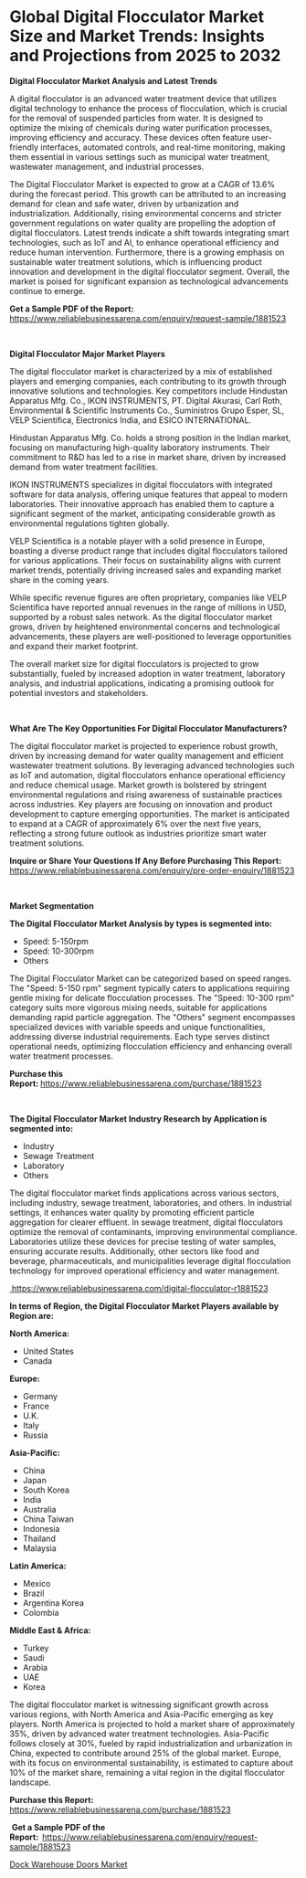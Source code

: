 <p><h1>Global Digital Flocculator Market Size and Market Trends: Insights and Projections from 2025 to 2032</h1></p><p><strong>Digital Flocculator Market Analysis and Latest Trends</strong></p>
<p><p>A digital flocculator is an advanced water treatment device that utilizes digital technology to enhance the process of flocculation, which is crucial for the removal of suspended particles from water. It is designed to optimize the mixing of chemicals during water purification processes, improving efficiency and accuracy. These devices often feature user-friendly interfaces, automated controls, and real-time monitoring, making them essential in various settings such as municipal water treatment, wastewater management, and industrial processes.</p><p>The Digital Flocculator Market is expected to grow at a CAGR of 13.6% during the forecast period. This growth can be attributed to an increasing demand for clean and safe water, driven by urbanization and industrialization. Additionally, rising environmental concerns and stricter government regulations on water quality are propelling the adoption of digital flocculators. Latest trends indicate a shift towards integrating smart technologies, such as IoT and AI, to enhance operational efficiency and reduce human intervention. Furthermore, there is a growing emphasis on sustainable water treatment solutions, which is influencing product innovation and development in the digital flocculator segment. Overall, the market is poised for significant expansion as technological advancements continue to emerge.</p></p>
<p><strong>Get a Sample PDF of the Report:&nbsp;</strong> <a href="https://www.reliablebusinessarena.com/enquiry/request-sample/1881523?utm_campaign=2528&utm_medium=2&utm_source=Github&utm_content=ia&utm_term=01032025&utm_id=digital-flocculator">https://www.reliablebusinessarena.com/enquiry/request-sample/1881523</a></p>
<p>&nbsp;</p>
<p><strong>Digital Flocculator Major Market Players</strong></p>
<p><p>The digital flocculator market is characterized by a mix of established players and emerging companies, each contributing to its growth through innovative solutions and technologies. Key competitors include Hindustan Apparatus Mfg. Co., IKON INSTRUMENTS, PT. Digital Akurasi, Carl Roth, Environmental & Scientific Instruments Co., Suministros Grupo Esper, SL, VELP Scientifica, Electronics India, and ESICO INTERNATIONAL.</p><p>Hindustan Apparatus Mfg. Co. holds a strong position in the Indian market, focusing on manufacturing high-quality laboratory instruments. Their commitment to R&D has led to a rise in market share, driven by increased demand from water treatment facilities.</p><p>IKON INSTRUMENTS specializes in digital flocculators with integrated software for data analysis, offering unique features that appeal to modern laboratories. Their innovative approach has enabled them to capture a significant segment of the market, anticipating considerable growth as environmental regulations tighten globally.</p><p>VELP Scientifica is a notable player with a solid presence in Europe, boasting a diverse product range that includes digital flocculators tailored for various applications. Their focus on sustainability aligns with current market trends, potentially driving increased sales and expanding market share in the coming years.</p><p>While specific revenue figures are often proprietary, companies like VELP Scientifica have reported annual revenues in the range of millions in USD, supported by a robust sales network. As the digital flocculator market grows, driven by heightened environmental concerns and technological advancements, these players are well-positioned to leverage opportunities and expand their market footprint.</p><p>The overall market size for digital flocculators is projected to grow substantially, fueled by increased adoption in water treatment, laboratory analysis, and industrial applications, indicating a promising outlook for potential investors and stakeholders.</p></p>
<p>&nbsp;</p>
<p><strong>What Are The Key Opportunities For Digital Flocculator Manufacturers?</strong></p>
<p><p>The digital flocculator market is projected to experience robust growth, driven by increasing demand for water quality management and efficient wastewater treatment solutions. By leveraging advanced technologies such as IoT and automation, digital flocculators enhance operational efficiency and reduce chemical usage. Market growth is bolstered by stringent environmental regulations and rising awareness of sustainable practices across industries. Key players are focusing on innovation and product development to capture emerging opportunities. The market is anticipated to expand at a CAGR of approximately 6% over the next five years, reflecting a strong future outlook as industries prioritize smart water treatment solutions.</p></p>
<p><strong>Inquire or Share Your Questions If Any Before Purchasing This Report:</strong> <a href="https://www.reliablebusinessarena.com/enquiry/pre-order-enquiry/1881523?utm_campaign=2528&utm_medium=2&utm_source=Github&utm_content=ia&utm_term=01032025&utm_id=digital-flocculator">https://www.reliablebusinessarena.com/enquiry/pre-order-enquiry/1881523</a></p>
<p>&nbsp;</p>
<p><strong>Market Segmentation</strong></p>
<p><strong>The Digital Flocculator Market Analysis by types is segmented into:</strong></p>
<p><ul><li>Speed: 5-150rpm</li><li>Speed: 10-300rpm</li><li>Others</li></ul></p>
<p><p>The Digital Flocculator Market can be categorized based on speed ranges. The "Speed: 5-150 rpm" segment typically caters to applications requiring gentle mixing for delicate flocculation processes. The "Speed: 10-300 rpm" category suits more vigorous mixing needs, suitable for applications demanding rapid particle aggregation. The "Others" segment encompasses specialized devices with variable speeds and unique functionalities, addressing diverse industrial requirements. Each type serves distinct operational needs, optimizing flocculation efficiency and enhancing overall water treatment processes.</p></p>
<p><strong>Purchase this Report:&nbsp;</strong><a href="https://www.reliablebusinessarena.com/purchase/1881523?utm_campaign=2528&utm_medium=2&utm_source=Github&utm_content=ia&utm_term=01032025&utm_id=digital-flocculator">https://www.reliablebusinessarena.com/purchase/1881523</a></p>
<p>&nbsp;</p>
<p><strong>The Digital Flocculator Market Industry Research by Application is segmented into:</strong></p>
<p><ul><li>Industry</li><li>Sewage Treatment</li><li>Laboratory</li><li>Others</li></ul></p>
<p><p>The digital flocculator market finds applications across various sectors, including industry, sewage treatment, laboratories, and others. In industrial settings, it enhances water quality by promoting efficient particle aggregation for clearer effluent. In sewage treatment, digital flocculators optimize the removal of contaminants, improving environmental compliance. Laboratories utilize these devices for precise testing of water samples, ensuring accurate results. Additionally, other sectors like food and beverage, pharmaceuticals, and municipalities leverage digital flocculation technology for improved operational efficiency and water management.</p></p>
<p><a href="https://www.reliablebusinessarena.com/digital-flocculator-r1881523?utm_campaign=2528&utm_medium=2&utm_source=Github&utm_content=ia&utm_term=01032025&utm_id=digital-flocculator">&nbsp;https://www.reliablebusinessarena.com/digital-flocculator-r1881523</a></p>
<p><strong>In terms of Region, the Digital Flocculator Market Players available by Region are:</strong></p>
<p>
    <p> <strong> North America: </strong>
        <ul>
            <li>United States</li>
            <li>Canada</li>
        </ul>
        </p> 
    <p> <strong> Europe: </strong>
        <ul>
            <li>Germany</li>
            <li>France</li>
            <li>U.K.</li>
            <li>Italy</li>
            <li>Russia</li>
        </ul>
        </p> 
    <p> <strong> Asia-Pacific: </strong>
        <ul>
            <li>China</li>
            <li>Japan</li>
            <li>South Korea</li>
            <li>India</li>
            <li>Australia</li>
            <li>China Taiwan</li>
            <li>Indonesia</li>
            <li>Thailand</li>
            <li>Malaysia</li>
        </ul>
        </p> 
    <p> <strong> Latin America: </strong>
        <ul>
            <li>Mexico</li>
            <li>Brazil</li>
            <li>Argentina Korea</li>
            <li>Colombia</li>
        </ul>
        </p> 
    <p> <strong> Middle East & Africa: </strong>
        <ul>
            <li>Turkey</li>
            <li>Saudi</li>
            <li>Arabia</li>
            <li>UAE</li>
            <li>Korea</li>
        </ul>
    </p>
    </p>
<p><p>The digital flocculator market is witnessing significant growth across various regions, with North America and Asia-Pacific emerging as key players. North America is projected to hold a market share of approximately 35%, driven by advanced water treatment technologies. Asia-Pacific follows closely at 30%, fueled by rapid industrialization and urbanization in China, expected to contribute around 25% of the global market. Europe, with its focus on environmental sustainability, is estimated to capture about 10% of the market share, remaining a vital region in the digital flocculator landscape.</p></p>
<p><strong>Purchase this Report: </strong><a href="https://www.reliablebusinessarena.com/purchase/1881523?utm_campaign=2528&utm_medium=2&utm_source=Github&utm_content=ia&utm_term=01032025&utm_id=digital-flocculator">https://www.reliablebusinessarena.com/purchase/1881523</a></p>
<p>&nbsp;<strong>Get a Sample PDF of the Report:&nbsp;&nbsp;</strong><a href="https://www.reliablebusinessarena.com/enquiry/request-sample/1881523?utm_campaign=2528&utm_medium=2&utm_source=Github&utm_content=ia&utm_term=01032025&utm_id=digital-flocculator">https://www.reliablebusinessarena.com/enquiry/request-sample/1881523</a></p>
<p><strong></strong></p>
<p><p><a href="https://github.com/baheraennika/Market-Research-Report-List-1/blob/main/dock-warehouse-doors-market.md?utm_campaign=2528&utm_medium=2&utm_source=Github&utm_content=ia&utm_term=01032025&utm_id=digital-flocculator">Dock Warehouse Doors Market</a></p></p>